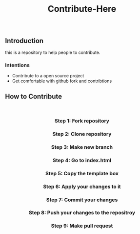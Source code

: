 
<h1>
<br>
<p align="center">Contribute-Here</p>
  
  
</h1>

<br>

## Introduction 
this is a repository to help people to contribute.

### Intentions
- Contribute to a open source project
- Get comfortable with github fork and contribtions


## How to Contribute 
<br>

### <p align="center">Step 1: Fork repository</p>

### <p align="center">Step 2: Clone repository</p>

### <p align="center">Step 3: Make new branch </p>

### <p align="center">Step 4: Go to index.html </p>

### <p align="center">Step 5: Copy the template box </p>


### <p align="center">Step 6: Apply your changes to it </p>


### <p align="center">Step 7: Commit your changes </p>

### <p align="center">Step 8: Push your changes to the repositroy </p>

### <p align="center">Step 9: Make pull request </p>
  
